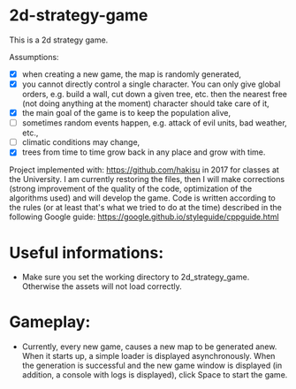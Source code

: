 # 2d-strategy-game

This is a 2d strategy game.

Assumptions:
* [x] when creating a new game, the map is randomly generated,
* [x] you cannot directly control a single character. You can only give global orders, e.g. build a wall, cut down a given tree, etc. then the nearest free (not doing anything at the moment) character should take care of it,
* [x] the main goal of the game is to keep the population alive,
* [ ] sometimes random events happen, e.g. attack of evil units, bad weather, etc.,
* [ ] climatic conditions may change,
* [x] trees from time to time grow back in any place and grow with time.

Project implemented with: https://github.com/hakisu in 2017 for classes at the University.
I am currently restoring the files, then I will make corrections (strong improvement of the quality of the code, optimization of the algorithms used) and will develop the game.
Code is written according to the rules (or at least that's what we tried to do at the time) described in the following Google guide: https://google.github.io/styleguide/cppguide.html

# Useful informations:
* Make sure you set the working directory to 2d_strategy_game. Otherwise the assets will not load correctly.


# Gameplay:
* Currently, every new game, causes a new map to be generated anew. When it starts up, a simple loader is displayed asynchronously. When the generation is successful and the new game window is displayed (in addition, a console with logs is displayed), click Space to start the game.

